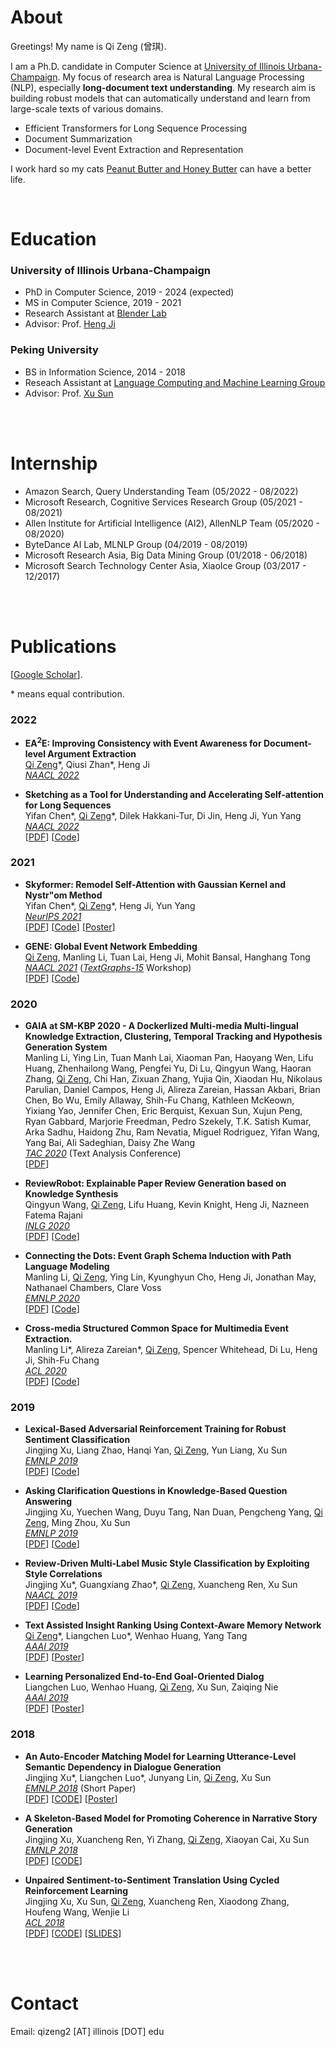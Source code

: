 

# About


Greetings! My name is Qi Zeng (曾琪). 

I am a Ph.D. candidate in Computer Science at [University of Illinois Urbana-Champaign](https://illinois.edu/). 
My focus of research area is Natural Language Processing (NLP), especially **long-document text understanding**.
My research aim is building robust models that can automatically understand and learn from large-scale texts of various domains.

- Efficient Transformers for Long Sequence Processing
- Document Summarization
- Document-level Event Extraction and Representation

I work hard so my cats [Peanut Butter and Honey Butter](cat.md) can have a better life.





<br>
 
# Education

### University of Illinois Urbana-Champaign
  - PhD in Computer Science, 2019 - 2024 (expected)
  - MS in Computer Science, 2019 - 2021
  - Research Assistant at [Blender Lab](http://blender.cs.illinois.edu/)
  - Advisor: Prof. [Heng Ji](http://blender.cs.illinois.edu/hengji.html)


### Peking University 
  - BS in Information Science, 2014 - 2018
  - Reseach Assistant at [Language Computing and Machine Learning Group](https://lancopku.github.io/)
  - Advisor: Prof. [Xu Sun](https://xusun.org/)



<br>
<br>

# Internship


- Amazon Search, Query Understanding Team (05/2022 - 08/2022)
- Microsoft Research, Cognitive Services Research Group (05/2021 - 08/2021)
- Allen Institute for Artificial Intelligence (AI2), AllenNLP Team (05/2020 - 08/2020)
- ByteDance AI Lab, MLNLP Group (04/2019 - 08/2019)
- Microsoft Research Asia, Big Data Mining Group (01/2018 - 06/2018)
- Microsoft Search Technology Center Asia, XiaoIce Group (03/2017 - 12/2017)


<!-- ### Microsoft Research (05/2021 - 08/2021) -->
  <!-- - Research Intern at Cognitive Services Research group (CSR) -->
<!--   - Mentor: Dr. [Yu Shi](https://www.microsoft.com/en-us/research/people/yushi/) and Dr. [Yao Qian](https://sites.google.com/site/yaoqianhomepage/) -->
  <!-- - Focus: Speech-Text Language Understanding -->

<!-- ### Allen Institute for Artificial Intelligence (05/2020 - 08/2020) -->
  <!-- - Research Intern on AllenNLP team -->
<!--   - Mentor: Dr. [Qiang Ning](http://qning2.web.engr.illinois.edu/) -->
  <!-- - Focus: Temporal QA -->

<!-- ### ByteDance AI Lab (04/2019 - 08/2019) -->
<!--   - Research Intern at MLNLP Group -->
<!--   - Mentor: Dr. [Hao Zhou](https://zhouh.github.io/)  -->
  <!-- - Focus: Search Query Generation -->


<!-- ### Microsoft Research Asia (01/2018 - 06/2018) -->
<!--   - Research Intern at Big Data Mining Group  -->
<!--   - Mentor: Dr. [Wenhao Huang](https://scholar.google.com/citations?user=OdE3MsQAAAAJ&hl=zh-CN) -->
  <!-- - Focus: Table-to-Text Generation -->


<!-- ### Microsoft Search Technology Center Asia (03/2017 - 12/2017) -->
<!--   - Software Engineer Intern at XiaoIce Group -->
<!--   - Mentor: [Peng Chen](https://www.aclweb.org/anthology/people/p/peng-chen/) -->
  <!-- - Focus: QA System for Xiaoice -->


<br>
<br>


# Publications

[[Google Scholar](https://scholar.google.com/citations?user=lOEEhwgAAAAJ&hl=zh-CN)].

 \* means equal contribution.

### 2022

- **EA$^2$E: Improving Consistency with Event Awareness for Document-level Argument Extraction**<br>
  <u>Qi Zeng</u>\*, Qiusi Zhan\*, Heng Ji<br>
  [*NAACL 2022*](https://2022.naacl.org/) 


- **Sketching as a Tool for Understanding and Accelerating Self-attention for Long Sequences** <br>
  Yifan Chen\*, <u>Qi Zeng</u>\*, Dilek Hakkani-Tur, Di Jin, Heng Ji, Yun Yang <br>
  [*NAACL 2022*](https://2022.naacl.org/) <br>
  [[PDF](https://arxiv.org/abs/2112.05359)] [[Code](https://github.com/pkuzengqi/Skeinformer)]

### 2021

- **Skyformer: Remodel Self-Attention with Gaussian Kernel and Nystr\"om Method** <br>
  Yifan Chen\*, <u>Qi Zeng</u>\*, Heng Ji, Yun Yang <br>
  [*NeurIPS 2021*](https://nips.cc/Conferences/2021)  <br>
  [[PDF](https://arxiv.org/abs/2111.00035)] [[Code](https://github.com/pkuzengqi/Skyformer)] [[Poster](https://github.com/pkuzengqi/Skyformer/blob/main/doc/Skyformer_poster.pdf)]
<!--   (Acceptance Rate 26%).  -->

- **GENE: Global Event Network Embedding** <br>
  <u>Qi Zeng</u>, Manling Li, Tuan Lai, Heng Ji, Mohit Bansal, Hanghang Tong <br>
  [*NAACL 2021*](https://2021.naacl.org/) ([*TextGraphs-15*](https://sites.google.com/view/textgraphs2021) Workshop) <br>
  [[PDF](https://www.aclweb.org/anthology/2021.textgraphs-1.5.pdf)] [[Code](https://github.com/pkuzengqi/GENE)]


### 2020

- **GAIA at SM-KBP 2020 - A Dockerlized Multi-media Multi-lingual Knowledge Extraction, Clustering, Temporal Tracking and Hypothesis Generation System** <br>
  Manling Li, Ying Lin, Tuan Manh Lai, Xiaoman Pan, Haoyang Wen, Lifu Huang, Zhenhailong Wang, Pengfei Yu, Di Lu, Qingyun Wang, Haoran Zhang, <u>Qi Zeng</u>, Chi Han, Zixuan Zhang, Yujia Qin, Xiaodan Hu, Nikolaus Parulian, Daniel Campos, Heng Ji, Alireza Zareian, Hassan Akbari, Brian Chen, Bo Wu, Emily Allaway, Shih-Fu Chang, Kathleen McKeown, Yixiang Yao, Jennifer Chen, Eric Berquist, Kexuan Sun, Xujun Peng, Ryan Gabbard, Marjorie Freedman, Pedro Szekely, T.K. Satish Kumar, Arka Sadhu, Haidong Zhu, Ram Nevatia, Miguel Rodriguez, Yifan Wang, Yang Bai, Ali Sadeghian, Daisy Zhe Wang <br>
  [*TAC 2020*](https://tac.nist.gov/2020/index.html) (Text Analysis Conference) <br>
  [[PDF](https://blender.cs.illinois.edu/paper/gaia_smkbp_2020.pdf)]

- **ReviewRobot: Explainable Paper Review Generation based on Knowledge Synthesis** <br>
  Qingyun Wang, <u>Qi Zeng</u>, Lifu Huang, Kevin Knight, Heng Ji, Nazneen Fatema Rajani <br>
  [*INLG 2020*](https://www.inlg2020.org/) <br>
  [[PDF](https://www.aclweb.org/anthology/2020.inlg-1.44/)] [[Code](https://github.com/EagleW/ReviewRobot)]

- **Connecting the Dots: Event Graph Schema Induction with Path Language Modeling** <br>
  Manling Li, <u>Qi Zeng</u>, Ying Lin, Kyunghyun Cho, Heng Ji, Jonathan May, Nathanael Chambers, Clare Voss<br>
  [*EMNLP 2020*](https://2020.emnlp.org/)<br>
  [[PDF](https://www.aclweb.org/anthology/2020.emnlp-main.50/)] [[Code](http://blender.cs.illinois.edu/software/pathlm/)]
<!--   (Acceptance Rate 22.4%).  -->

- **Cross-media Structured Common Space for Multimedia Event Extraction.** <br>
  Manling Li\*, Alireza Zareian\*, <u>Qi Zeng</u>, Spencer Whitehead, Di Lu, Heng Ji, Shih-Fu Chang <br>
  [*ACL 2020*](https://acl2020.org/)<br>
  [[PDF](https://www.aclweb.org/anthology/2020.acl-main.230.pdf)] [[Code](http://blender.cs.illinois.edu/software/m2e2/)]
<!--   (Acceptance Rate 22.7%).  -->

### 2019

- **Lexical-Based Adversarial Reinforcement Training for Robust Sentiment Classification** <br>
  Jingjing Xu, Liang Zhao, Hanqi Yan, <u>Qi Zeng</u>, Yun Liang, Xu Sun <br>
  [*EMNLP 2019*](https://2019.emnlp.org/) <br>
  [[PDF](https://www.aclweb.org/anthology/D19-1554/)]  [[Code](https://github.com/lancopku/LexicalAT)]
<!--   (Acceptance Rate 23.8%).  -->


- **Asking Clarification Questions in Knowledge-Based Question Answering** <br>
  Jingjing Xu, Yuechen Wang, Duyu Tang, Nan Duan, Pengcheng Yang, <u>Qi Zeng</u>, Ming Zhou, Xu Sun <br>
  [*EMNLP 2019*](https://2019.emnlp.org/) <br>
  [[PDF](https://www.aclweb.org/anthology/D19-1172/)] [[Code](https://github.com/msra-nlc/MSParS_V2.0)] 
<!--   (Acceptance Rate 23.8%). -->


- **Review-Driven Multi-Label Music Style Classification by Exploiting Style Correlations** <br>
  Jingjing Xu\*, Guangxiang Zhao\*, <u>Qi Zeng</u>, Xuancheng Ren, Xu Sun<br>
  [*NAACL 2019*](https://naacl2019.org/) <br>
  [[PDF](https://www.aclweb.org/anthology/N19-1296)] [[Code](https://github.com/lancopku/RMSC)] 
<!--   (Acceptance Rate 22.6%). -->


- **Text Assisted Insight Ranking Using Context-Aware Memory Network** <br>
  <u>Qi Zeng</u>\*, Liangchen Luo\*, Wenhao Huang, Yang Tang <br>
  [*AAAI 2019*](https://aaai.org/Conferences/AAAI-19/) <br>
  [[PDF](https://arxiv.org/pdf/1811.05563.pdf)] [[Poster](/files/AAAI19-insight-poster.pdf)]
<!--   (Acceptance Rate 16.2%). -->

- **Learning Personalized End-to-End Goal-Oriented Dialog** <br>
  Liangchen Luo, Wenhao Huang, <u>Qi Zeng</u>, Xu Sun, Zaiqing Nie <br>
  [*AAAI 2019*](https://aaai.org/Conferences/AAAI-19/) <br>
  [[PDF](https://arxiv.org/pdf/1811.04604.pdf)] [[Poster](/files/AAAI19-personalized-poster.pdf)]
<!--   (Acceptance Rate 16.2%). -->

### 2018

- **An Auto-Encoder Matching Model for Learning Utterance-Level Semantic Dependency in Dialogue Generation** <br>
  Jingjing Xu\*, Liangchen Luo\*, Junyang Lin, <u>Qi Zeng</u>, Xu Sun <br>
  [*EMNLP 2018*](https://emnlp2018.org/) (Short Paper) <br>
  [[PDF](http://aclweb.org/anthology/D18-1075)] [[CODE](https://github.com/lancopku/AMM)] [[Poster](/files/EMNLP18-AEM-poster.pdf)]
<!--   (Acceptance Rate 24.6%). -->

- **A Skeleton-Based Model for Promoting Coherence in Narrative Story Generation** <br>
  Jingjing Xu, Xuancheng Ren, Yi Zhang, <u>Qi Zeng</u>, Xiaoyan Cai, Xu Sun <br>
  [*EMNLP 2018*](https://emnlp2018.org/) <br>
  [[PDF](http://aclweb.org/anthology/D18-1462)] [[CODE](https://github.com/lancopku/Skeleton-Based-Generation-Model)] 
<!--   (Acceptance Rate 24.6%). -->

- **Unpaired Sentiment-to-Sentiment Translation Using Cycled Reinforcement Learning** <br>
  Jingjing Xu, Xu Sun, <u>Qi Zeng</u>, Xuancheng Ren, Xiaodong Zhang, Houfeng Wang, Wenjie Li <br>
  [*ACL 2018*](https://acl2018.org/) <br>
  [[PDF](http://aclweb.org/anthology/P18-1090)] [[CODE](https://github.com/lancopku/Unpaired-Sentiment-Translation)] [[SLIDES](/files/ACL2018.pdf)]
<!--   (Acceptance Rate 24.9%). -->


<br>
<br>


# Contact

Email: qizeng2 [AT] illinois [DOT] edu

<!-- Office: Room 1115, Siebel Center for Computer Science, 201 N. Goodwin Ave, Urbana, IL 61801

 -->

<br>
<br>
<br>
<br>
<br>
<br>
<br>
<br>





